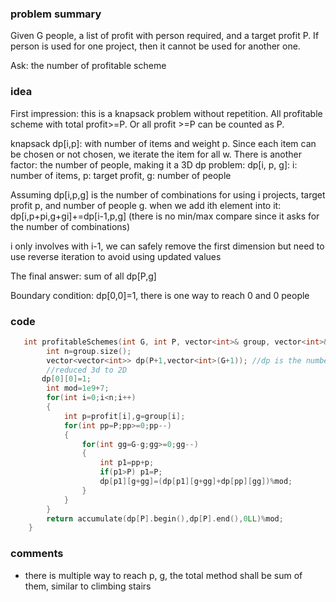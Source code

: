 ### problem summary
Given G people, a list of profit with person required, and a target profit P. If person is used for one project, then it cannot be used for another one.

Ask: the number of profitable scheme

### idea
First impression: this is a knapsack problem without repetition. All profitable scheme with total profit>=P. Or all profit >=P can be counted as P.

knapsack dp[i,p]: with number of items and weight p. Since each item can be chosen or not chosen, we iterate the item for all w.
There is another factor: the number of people, making it a 3D dp problem: 
dp[i, p, g]: i: number of items, p: target profit, g: number of people 

Assuming dp[i,p,g] is the number of combinations for using i projects, target profit p, and number of people g.
when we add ith element into it: dp[i,p+pi,g+gi]+=dp[i-1,p,g] (there is no min/max compare since it asks for the number of combinations)

i only involves with i-1, we can safely remove the first dimension but need to use reverse iteration to avoid using updated values

The final answer:
sum of all dp[P,g] 

Boundary condition:
dp[0,0]=1, there is one way to reach 0 and 0 people

### code
```cpp
   int profitableSchemes(int G, int P, vector<int>& group, vector<int>& profit) {
        int n=group.size();
        vector<vector<int>> dp(P+1,vector<int>(G+1)); //dp is the number of combinations with p, g
        //reduced 3d to 2D
       dp[0][0]=1;
        int mod=1e9+7;
        for(int i=0;i<n;i++)
        {
            int p=profit[i],g=group[i];
            for(int pp=P;pp>=0;pp--)
            {
                for(int gg=G-g;gg>=0;gg--)
                {
                    int p1=pp+p;
                    if(p1>P) p1=P;
                    dp[p1][g+gg]=(dp[p1][g+gg]+dp[pp][gg])%mod;
                }
            }
        }
        return accumulate(dp[P].begin(),dp[P].end(),0LL)%mod;
    }
```

### comments
- there is multiple way to reach p, g, the total method shall be sum of them, similar to climbing stairs

